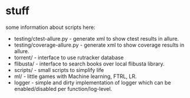 # stuff

some information about scripts here:

- testing/ctest-allure.py - generate xml to show ctest results in allure.
- testing/coverage-allure.py - generate xml to show coverage results in allure.
- torrent/ - interface to use rutracker database
- flibusta/ - interface to search books over local flibusta library.
- scripts/ - small scripts to simplify life
- ml/ - little games with Machine learning, FTRL, LR.
- logger - simple and dirty implementation of logger which can be enabled/disabled per function/log-level.

